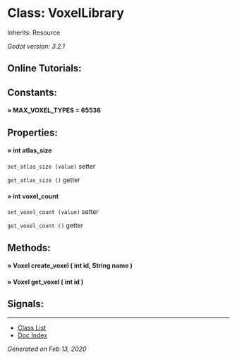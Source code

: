 # Class: VoxelLibrary

Inherits: Resource

_Godot version: 3.2.1_


## Online Tutorials: 



## Constants:

#### » MAX_VOXEL_TYPES = 65536



## Properties:

#### » int atlas_size

`set_atlas_size (value)` setter

`get_atlas_size ()` getter


#### » int voxel_count

`set_voxel_count (value)` setter

`get_voxel_count ()` getter



## Methods:

#### » Voxel create_voxel ( int id, String name ) 


#### » Voxel get_voxel ( int id ) 



## Signals:


---
* [Class List](Class_List.md)
* [Doc Index](../01_get-started.md)

_Generated on Feb 13, 2020_
